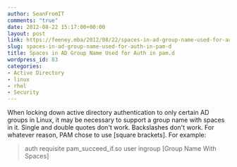 ```yaml
---
author: SeanFromIT
comments: "true"
date: 2012-08-22 15:17:00+00:00
layout: post
link: https://feeney.mba/2012/08/22/spaces-in-ad-group-name-used-for-auth-in-pam-d/
slug: spaces-in-ad-group-name-used-for-auth-in-pam-d
title: Spaces in AD Group Name Used for Auth in pam.d
wordpress_id: 83
categories:
- Active Directory
- linux
- rhel
- Security
---
```


When locking down active directory authentication to only certain AD groups in Linux, it may be necessary to support a group name with spaces in it. Single and double quotes don't work. Backslashes don't work. For whatever reason, PAM chose to use [square brackets]. For example:  


<blockquote>auth  requisite  pam_succeed_if.so user ingroup [Group Name With Spaces]</blockquote>
